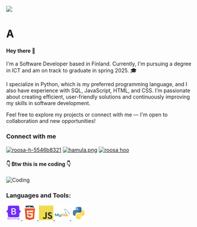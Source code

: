![](https://komarev.com/ghpvc/?username=roosahoo&color=ff69b4)
# A
#### Hey there 👋
I'm a Software Developer based in Finland. Currently, I'm pursuing a degree in ICT and am on track to graduate in spring 2025. 🎓

I specialize in Python, which is my preferred programming language, and I also have experience with SQL, JavaScript, HTML, and CSS. I’m passionate about creating efficient, user-friendly solutions and continuously improving my skills in software development.

Feel free to explore my projects or connect with me — I'm open to collaboration and new opportunities!



### Connect with me
<p align="left">
<a href="https://www.linkedin.com/in/roosa-h-5546b8321/" target="blank"><img align="center" src="https://raw.githubusercontent.com/rahuldkjain/github-profile-readme-generator/master/src/images/icons/Social/linked-in-alt.svg" alt="roosa-h-5546b8321" height="30" width="40" /></a>
<a href="https://www.instagram.com/hamula.png/" target="blank"><img align="center" src="https://raw.githubusercontent.com/rahuldkjain/github-profile-readme-generator/master/src/images/icons/Social/instagram.svg" alt="hamula.png" height="30" width="40" /></a>
<a href="https://www.facebook.com/roosa.hoo33" target="blank"><img align="center" src="https://images.rawpixel.com/image_png_800/cHJpdmF0ZS9sci9pbWFnZXMvd2Vic2l0ZS8yMDIyLTA1L3JtNTMzLW5lb24tMDAxLnBuZw.png" alt="roosa hoo" height="30" width="40" /></a>
</p>


#### 👇 Btw this is me coding 👇

<img align="center" alt="Coding" width="200" src="https://i.giphy.com/media/v1.Y2lkPTc5MGI3NjExajcxZDZocmxkemdmeTBwNjg3ZGUydWFoZXJqNWV3Znhla296cHZwNCZlcD12MV9pbnRlcm5hbF9naWZfYnlfaWQmY3Q9Zw/lJNoBCvQYp7nq/giphy.gif">


### Languages and Tools:

<p align="left"> <a href="https://getbootstrap.com" target="_blank" rel="noreferrer"> <img src="https://raw.githubusercontent.com/devicons/devicon/master/icons/bootstrap/bootstrap-plain-wordmark.svg" alt="bootstrap" width="40" height="40"/> </a> 
<a href="https://www.w3.org/html/" target="_blank" rel="noreferrer"> <img src="https://raw.githubusercontent.com/devicons/devicon/master/icons/html5/html5-original-wordmark.svg" alt="html5" width="40" height="40"/> </a> 
<a href="https://developer.mozilla.org/en-US/docs/Web/JavaScript" target="_blank" rel="noreferrer"> <img src="https://raw.githubusercontent.com/devicons/devicon/master/icons/javascript/javascript-original.svg" alt="javascript" width="40" height="40"/> </a>
<a href="https://www.mysql.com/" target="_blank" rel="noreferrer"> <img src="https://raw.githubusercontent.com/devicons/devicon/master/icons/mysql/mysql-original-wordmark.svg" alt="mysql" width="40" height="40"/> </a>
<a href="https://www.python.org" target="_blank" rel="noreferrer"> <img src="https://raw.githubusercontent.com/devicons/devicon/master/icons/python/python-original.svg" alt="python" width="40" height="40"/> </a>



